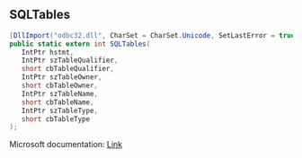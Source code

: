 ## SQLTables

```csharp
[DllImport("odbc32.dll", CharSet = CharSet.Unicode, SetLastError = true)]
public static extern int SQLTables(
   IntPtr hstmt,
   IntPtr szTableQualifier,
   short cbTableQualifier,
   IntPtr szTableOwner,
   short cbTableOwner,
   IntPtr szTableName,
   short cbTableName,
   IntPtr szTableType,
   short cbTableType
);
```

Microsoft documentation: [Link](https://docs.microsoft.com/en-us/sql/odbc/reference/syntax/sqltables-function)
